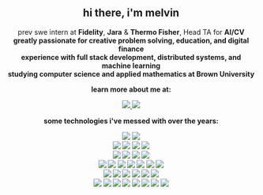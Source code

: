 <h2 align="center">
  hi there, i'm melvin
</h2>

<p align="center">
  prev swe intern at <b>Fidelity</b>, <b>Jara</b> & <b>Thermo Fisher</b>, Head TA for <b>AI/CV<b>
  <br>greatly passionate for creative problem solving, education, and digital finance
  <br> experience with <b>full stack development</b>, <b>distributed systems</b>, and <b>machine learning</b>
  <br> studying computer science and applied mathematics at <b>Brown University</b>
</p>

<p align="center">
  learn more about me at:
    <div align="center">
    <a href = "https://www.linkedin.com/in/melvin-he/" target = "_blank">
      <img src="https://img.shields.io/badge/linkedin-%230077B5.svg?style=for-the-badge&logo=linkedin&logoColor=white" />
    </a>
    <a href = "https://personal-website-melvinhe.vercel.app">
      <img src="https://img.shields.io/badge/👤  Melvin He-green?style=for-the-badge"/>
    </a>
  </div>
<p>

</p>
  <p align="center">
    some technologies i've messed with over the years:
  <p>
</p>                           

<div align="center">
   <img src="https://img.shields.io/badge/chatGPT-74AA9C?style=for-the-badge&logo=openai&logoColor=white"/>
   <img src="https://img.shields.io/badge/🤗  Hugging Face-333333?style=for-the-badge"/>

</div>

<div align="center">
  <img src="https://img.shields.io/badge/angular-%23DD0031.svg?style=for-the-badge&logo=angular&logoColor=white"/> 
  <img src="https://img.shields.io/badge/react-%2320232a.svg?style=for-the-badge&logo=react&logoColor=%2361DAFB"/> 
  <img src="https://img.shields.io/badge/figma-%23F24E1E.svg?style=for-the-badge&logo=figma&logoColor=white"/>
  <img src="https://img.shields.io/badge/flask-%23000000.svg?style=for-the-badge&logo=flask&logoColor=white"/>
</div>

<div align="center">
  <img src="https://img.shields.io/badge/javascript-%23F7DF1E.svg?style=for-the-badge&logo=javascript&logoColor=%23323330"/> 
  <img src="https://img.shields.io/badge/typescript-%233178C6.svg?style=for-the-badge&logo=typescript&logoColor=white"/> 
  <img src="https://img.shields.io/badge/html 5-%23E34F26.svg?style=for-the-badge&logo=html5&logoColor=white"/>
  <img src="https://img.shields.io/badge/css 3-%231572B6.svg?style=for-the-badge&logo=css3&logoColor=white"/> 
</div>

<div align="center">
  <img src="https://img.shields.io/badge/python-3670A0?style=for-the-badge&logo=python&logoColor=ffdd54"/>
  <img src="https://img.shields.io/badge/java-%23ED8B00.svg?style=for-the-badge&logo=openjdk&logoColor=white"/>
  <img src="https://img.shields.io/badge/c-%23A8B9CC.svg?style=for-the-badge&logo=c&logoColor=white"/> 
  <img src="https://img.shields.io/badge/C++-%2300599C.svg?style=for-the-badge&logo=cplusplus&logoColor=%230077B5"/> 
  <img src="https://img.shields.io/badge/Go-%23ADD8E6.svg?style=for-the-badge&logo=go&logoColor=white"/>
  <img src="https://img.shields.io/badge/Rust-%23964B00.svg?style=for-the-badge&logo=rust&logoColor=white"/> 
  <img src="https://img.shields.io/badge/SQL-%23F80000.svg?style=for-the-badge&logo=oracle&logoColor=white"/> 
</div>

<div align="center">
 <img src="https://img.shields.io/badge/node.js-6DA55F?style=for-the-badge&logo=node.js&logoColor=white"/>
 <img src="https://img.shields.io/badge/spring-%236DB33F.svg?style=for-the-badge&logo=spring&logoColor=white"/>
 <img src="https://img.shields.io/badge/Postman-FF6C37?style=for-the-badge&logo=postman&logoColor=white"/>
 <img src="https://img.shields.io/badge/Maven-C71A36?style=for-the-badge&logo=Apache%20Maven&logoColor=white"/>
 <img src="https://img.shields.io/badge/Jenkins-F2F4F9?style=for-the-badge&logo=jenkins"/>
 <img src="https://img.shields.io/badge/Mongo DB-444444?style=for-the-badge&logo=mongodb"/>
</div>

<div align="center">
  <img src="https://img.shields.io/badge/jira-%230A0FFF.svg?style=for-the-badge&logo=jira&logoColor=white"/>
  <img src="https://img.shields.io/badge/git-%23F05033.svg?style=for-the-badge&logo=git&logoColor=white"/>
  <img src="https://img.shields.io/badge/aws-FF9900.svg?style=for-the-badge&logo=amazonaws&logoColor=white"/>
  <img src="https://img.shields.io/badge/azure-333333.svg?style=for-the-badge&logo=microsoftazure&logoColor=%234285F4"/>
  <img src="https://img.shields.io/badge/k8-EEEEEE.svg?style=for-the-badge&logo=kubernetes&logoColor=%234285F4"/>
  <img src="https://img.shields.io/badge/bitbucket-%230047B3.svg?style=for-the-badge&logo=bitbucket&logoColor=white"/>
  <img src="https://img.shields.io/badge/github-%23121011.svg?style=for-the-badge&logo=github&logoColor=white"/>
  <img src="https://img.shields.io/badge/firebase-ffca28?style=for-the-badge&logo=firebase&logoColor=black"/>
</div>
